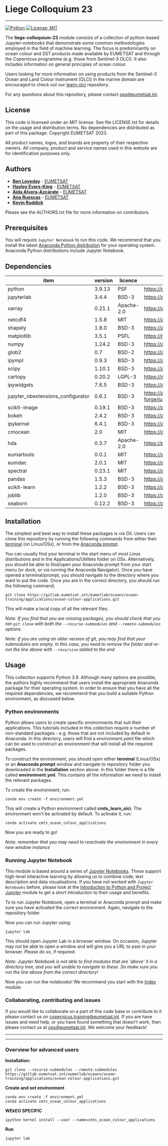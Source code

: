 # Liege Colloquium 23

<hr>

[![Python](https://img.shields.io/badge/python-anaconda-blue)](https://www.anaconda.com/products/distribution)
[![License: MIT](https://img.shields.io/badge/License-MIT-green.svg)](LICENSE.txt)

The **liege-colloquium-23** module consists of a collection of python-based Jupyter-notebooks 
that demonstrate some common methodologies employed in the field of machine learning. The focus is predominantly
on ocean colour and SST products made available by EUMETSAT and through the Copernicus programme (e.g. those from Sentinel-3 OLCI). It also 
includes information on general principles of ocean colour.

Users looking for more information on using products from the Sentinel-3 Ocean and Land Colour Instrument (OLCI) 
in the marine domain are encouraged to check out our [learn-olci](https://gitlab.eumetsat.int/eumetlab/oceans/ocean-training/sensors/learn-olci) repository.

For any questions about this repository, please contact ops@eumetsat.int.

## License
 
This code is licensed under an MIT license. See file LICENSE.txt for details on 
the usage and distribution terms. No dependencies are distributed as part of this 
package. Copyright EUMETSAT 2023.

All product names, logos, and brands are property of their respective owners. 
All company, product and service names used in this website are for identification 
purposes only.

## Authors

* [**Ben Loveday**](mailto://ops@eumetsat.int) - [EUMETSAT](http://www.eumetsat.int)
* [**Hayley Evers-King**](mailto://ops@eumetsat.int) - [EUMETSAT](http://www.eumetsat.int)
* [**Aida Alvera-Azcárate**](mailto://ops@eumetsat.int) - [EUMETSAT](http://www.eumetsat.int)
* [**Ana Ruescas**](mailto://ops@eumetsat.int) - [EUMETSAT](http://www.eumetsat.int)
* [**Kevin Ruddick**](mailto://ops@eumetsat.int)

Please see the AUTHORS.txt file for more information on contributors.

## Prerequisites

You will require `Jupyter Notebook` to run this code. We recommend that you install 
the latest [Anaconda Python distribution](https://www.anaconda.com/) for your 
operating system. Anaconda Python distributions include Jupyter Notebook.

## Dependencies

|item|version|licence|package info|
|---|---|---|---|
|python|3.9.13|PSF|https://docs.python.org/3/license.html|
|jupyterlab|3.4.4|BSD-3|https://anaconda.org/conda-forge/jupyterlab|
|xarray|0.21.1|Apache-2.0|https://anaconda.org/conda-forge/xarray|
|netcdf4|1.5.8|MIT|https://anaconda.org/conda-forge/netcdf4|
|shapely|1.8.0|BSD-3|https://anaconda.org/conda-forge/shapely|
|matplotlib|3.5.1|PSFL|https://matplotlib.org/stable/users/project/license.html|
|numpy|1.24.2|BSD-3|https://anaconda.org/conda-forge/numpy|
|glob2|0.7|BSD-2|https://anaconda.org/conda-forge/glob2|
|ipympl|0.9.3|BSD-3|https://anaconda.org/conda-forge/ipympl|
|scipy|1.10.1|BSD-3|https://anaconda.org/conda-forge/scipy|
|cartopy|0.20.2|LGPL-3|https://scitools.org.uk/cartopy/docs/latest/copyright.html|
|ipywidgets|7.6.5|BSD-3|https://anaconda.org/conda-forge/ipywidgets|
|jupyter_nbextensions_configurator|0.6.1|BSD-3|https://anaconda.org/conda-forge/jupyter_nbextensions_configurator|
|scikit-image|0.19.1|BSD-3|https://anaconda.org/conda-forge/scikit-image|
|bokeh|2.4.2|BSD-3|https://anaconda.org/conda-forge/bokeh|
|ipykernel|6.4.1|BSD-3|https://anaconda.org/conda-forge/ipykernel|
|cmocean|2.0|MIT|https://anaconda.org/conda-forge/cmocean|
|hda|0.3.7|Apache-2.0|https://pypi.org/project/hda/|
|eumartools|0.0.1|MIT|https://anaconda.org/cmts/eumartools|
|eumdac|2.0.1|MIT|https://anaconda.org/eumetsat/eumdac|
|spectral|0.23.1|MIT|https://anaconda.org/conda-forge/spectral|
|pandas|1.5.3|BSD-3|https://anaconda.org/conda-forge/pandas|
|scikit-learn|1.2.2|BSD-3|https://anaconda.org/conda-forge/scikit-learn|
|joblib|1.2.0|BSD-3|https://anaconda.org/conda-forge/joblib|
|seaborn|0.12.2|BSD-3|https://anaconda.org/conda-forge/seaborn|

## Installation

The simplest and best way to install these packages is via Git. Users can clone this 
repository by running the following commands from either their [terminal](https://tinyurl.com/2s44595a) 
(on Linux/OSx), or from the [Anaconda prompt](https://docs.anaconda.com/anaconda/user-guide/getting-started/). 

You can usually find your terminal in the start menu of most Linux distributions 
and in the Applications/Utilities folder  on OSx. Alternatively, you should be 
able to find/open your Anaconda prompt from your start menu (or dock, or via running 
the Anaconda Navigator). Once you have opened a terminal/prompt, you should navigate 
to the directory where you want to put the code. Once you are in the correct directory, 
you should run the following command;

`git clone https://gitlab.eumetsat.int/eumetlab/oceans/ocean-training/applications/ocean-colour-applications.git`

This will make a local copy of all the relevant files.

*Note: If you find that you are missing packages, you should check that you ran 
`git clone` with both the `--recurse-submodules` and `--remote-submodules` options.*

*Note: if you are using an older version of git, you may find that your submodules are empty. In this case, you need to remove the folder and re-run the line above with `--recursive` added to the end*

## Usage

This collection supports Python 3.9. Although many options are possible, the 
authors highly recommend that users install the appropriate Anaconda package 
for their operating system. In order to ensure that you have all the required 
dependencies, we recommend that you build a suitable Python environment, as 
discussed below.

### Python environments

Python allows users to create specific environments that suit their applications. 
This tutorials included in this collection require a number of non-standard 
packages - e.g. those that are not included by default in Anaconda. In this 
directory, users will find a *environment.yaml* file which can be used to 
construct an environment that will install all the required packages.

To construct the environment, you should open either **terminal** (Linux/OSx) 
or an **Anaconda prompt** window and navigate to repository folder you downloaded 
in the **Installation** section above. In this folder there is a file called 
**environment.yml**. This contains all the information we need to install the relevant 
packages.

To create the environment, run:

`conda env create -f environment.yml`

This will create a Python environment called **cmts_learn_olci**. The environment 
won't be activated by default. To activate it, run:

`conda activate cmts_ocean_colour_applications`

Now you are ready to go!

*Note: remember that you may need to reactivate the environment in every 
new window instance*

### Running Jupyter Notebook

This module is based around a series of [Jupyter Notebooks](https://jupyter.org/). These support high-level interactive learning by allowing us to combine code, text description and data visualisations. If you have not worked with `Jupyter Notebooks` 
before, please look at the [Introduction to Python and Project Jupyter](./working-with-python/Intro_to_Python_and_Jupyter.ipynb) module to get a short introduction to their usage and benefits.

To to run Jupyter Notebook, open a terminal or Anaconda prompt and make sure you have activated 
the correct environment. Again, navigate to the repository folder.

Now you can run Jupyter using:

`jupyter lab`

This should open Jupyter Lab in a browser window. On occasion, Jupyter may not
be able to open a window and will give you a URL to past in your browser. Please do
so, if required.

*Note: Jupyter Notebook is not able to find modules that are 'above' it in a directory 
tree, and you will unable to navigate to these. So make sure you run the line above 
from the correct directory!*

Now you can run the notebooks! We recommend you start with the [Index](./Index.ipynb) module.

### Collaborating, contributing and issues

If you would like to collaborate on a part of this code base or contribute to it 
please contact us on copernicus.training@eumetsat.int. If you are have issues and 
need help, or you have found something that doesn't work, then please contact us 
at ops@eumetsat.int. We welcome your feedback!

<hr>
<hr>

### Overview for advanced users

**Installation:**

`git clone --recurse-submodules --remote-submodules https://gitlab.eumetsat.int/eumetlab/oceans/ocean-training/applications/ocean-colour-applications.git`

**Create and set environment**

`conda env create -f environment.yml` \
`conda activate cmts_ocean_colour_applications`

**WEkEO SPECIFIC**

`ipython kernel install --user --name=cmts_ocean_colour_applications`

**Run**

`jupyter lab`

